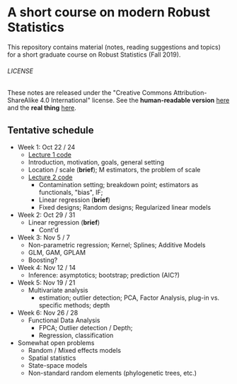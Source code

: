 # A short course on modern Robust Statistics

This repository contains material (notes, reading suggestions and topics) for a short
graduate course on Robust Statistics (Fall 2019).


###### LICENSE
These notes are released under the
"Creative Commons Attribution-ShareAlike 4.0 International" license.
See the **human-readable version** [here](https://creativecommons.org/licenses/by-sa/4.0/)
and the **real thing** [here](https://creativecommons.org/licenses/by-sa/4.0/legalcode).

## Tentative schedule

- Week 1: Oct 22 / 24
    - [Lecture 1 code](Lecture1.md)
    - Introduction, motivation, goals, general setting
    - Location / scale (**brief**); M estimators, the problem of scale
    - [Lecture 2 code]()
         - Contamination setting; breakdown point; estimators as functionals, "bias", IF;
        - Linear regression (**brief**)
        - Fixed designs;  Random designs;  Regularized linear models
- Week 2: Oct 29 / 31
    - Linear regression (**brief**)
        - Cont'd
- Week 3: Nov 5 / 7
    - Non-parametric regression;  Kernel; Splines; Additive Models
    - GLM, GAM, GPLAM
    - Boosting?
- Week 4: Nov 12 / 14
    - Inference: asymptotics; bootstrap; prediction (AIC?)
- Week 5: Nov 19 / 21
    - Multivariate analysis
         - estimation; outlier detection; PCA, Factor Analysis, plug-in vs. specific methods; depth
- Week 6: Nov 26 / 28
    - Functional Data Analysis
         - FPCA; Outlier detection / Depth;
        - Regression, classification
- Somewhat open problems
    - Random / Mixed effects models
    - Spatial statistics
    - State-space models
    - Non-standard random elements (phylogenetic trees, etc.)
